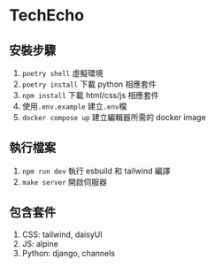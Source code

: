 # TechEcho

## 安裝步驟

1. `poetry shell` 虛擬環境
2. `poetry install` 下載 python 相應套件
3. `npm install` 下載 html/css/js 相應套件
4. 使用`.env.example` 建立`.env`檔
5. `docker compose up` 建立編輯器所需的 docker image

## 執行檔案

1. `npm run dev` 執行 esbuild 和 tailwind 編譯
2. `make server` 開啟伺服器

## 包含套件

1. CSS: tailwind, daisyUI
2. JS: alpine
3. Python: django, channels

